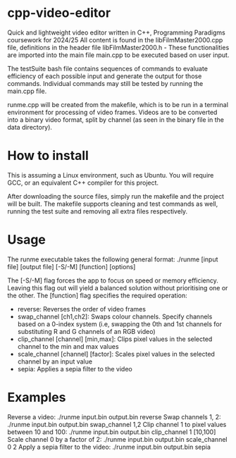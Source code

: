 # cpp-video-editor
Quick and lightweight video editor written in C++, Programming Paradigms coursework for 2024/25
All content is found in the libFilmMaster2000.cpp file, definitions in the header file libFilmMaster2000.h - These functionalities are imported into the main file main.cpp to be executed based on user input.

The testSuite bash file contains sequences of commands to evaluate efficiency of each possible input and generate the output for those commands. Individual commands may still be tested by running the main.cpp file.

runme.cpp will be created from the makefile, which is to be run in a terminal environment for processing of video frames.
Videos are to be converted into a binary video format, split by channel (as seen in the binary file in the data directory).

# How to install
This is assuming a Linux environment, such as Ubuntu.
You will require GCC, or an equivalent C++ compiler for this project.

After downloading the source files, simply run the makefile and the project will be built.
The makefile supports cleaning and test commands as well, running the test suite and removing all extra files respectively.

# Usage
The runme executable takes the following general format:
./runme [input file] [output file] [-S/-M] [function] [options]

The [-S/-M] flag forces the app to focus on speed or memory efficiency. Leaving this flag out will yield a balanced solution without prioritising one or the other.
The [function] flag specifies the required operation:
- reverse: Reverses the order of video frames
- swap_channel [ch1,ch2]: Swaps colour channels. Specify channels based on a 0-index system (i.e, swapping the 0th and 1st channels for substituting R and G channels of an RGB video)
- clip_channel [channel] [min,max]: Clips pixel values in the selected channel to the min and max values
- scale_channel [channel] [factor]: Scales pixel values in the selected channel by an input value
- sepia: Applies a sepia filter to the video

# Examples
Reverse a video: ./runme input.bin output.bin reverse
Swap channels 1, 2: ./runme input.bin output.bin swap_channel 1,2
Clip channel 1 to pixel values between 10 and 100: ./runme input.bin output.bin clip_channel 1 [10,100]
Scale channel 0 by a factor of 2: ./runme input.bin output.bin scale_channel 0 2
Apply a sepia filter to the video: ./runme input.bin output.bin sepia
